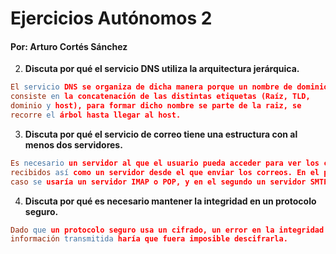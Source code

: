 # Ejercicios Autónomos 2
#### Por: Arturo Cortés Sánchez

2. **Discuta por qué el servicio DNS utiliza la arquitectura jerárquica.**
```l
El servicio DNS se organiza de dicha manera porque un nombre de dominio
consiste en la concatenación de las distintas etiquetas (Raíz, TLD,
dominio y host), para formar dicho nombre se parte de la raiz, se
recorre el árbol hasta llegar al host.
```

3. **Discuta por qué el servicio de correo tiene una estructura con al menos dos servidores.**
```l
Es necesario un servidor al que el usuario pueda acceder para ver los correos
recibidos así como un servidor desde el que enviar los correos. En el primer
caso se usaría un servidor IMAP o POP, y en el segundo un servidor SMTP.
```

4. **Discuta por qué es necesario mantener la integridad en un protocolo seguro.**
```l
Dado que un protocolo seguro usa un cifrado, un error en la integridad de la
información transmitida haría que fuera imposible descifrarla.
```

